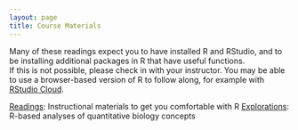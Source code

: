 ```yaml
---
layout: page
title: Course Materials
---
```


Many of these readings expect you to have installed R and RStudio, and to be
installing additional packages in R that have useful functions.  
If this is not possible, please check in 
with your instructor. You may be able to use a browser-based version of R to follow
along, for example with [RStudio Cloud](https://rstudio.cloud/).


<a href="{{ site.baseurl}}/readings">
<i class="fa fa-book fa-fw"></i> Readings</a>: Instructional materials to get you 
comfortable with R

<a href="{{ site.baseurl}}/explorations">
<i class="fa fa-line-chart fa-fw"></i> Explorations</a>: R-based analyses of quantitative
biology concepts

<!--
<a href="{{ site.baseurl}}/lectures">
<i class="fa fa-comment fa-fw"></i> Lectures</a>: Organized in-class lecture guides

<a href="{{ site.baseurl}}/materials">
<i class="fa fa-list-alt fa-fw"></i> Lecture Materials</a>: Collection of lecture notes

<a href="{{ site.baseurl}}/assignments">
<i class="fa fa-keyboard-o fa-fw"></i> Assignments</a>: Organized class reading and exercise materials

<a href="{{ site.baseurl}}/exercises">
<i class="fa fa-magic fa-fw"></i> Exercises</a>: Collection of modular exercises
-->
